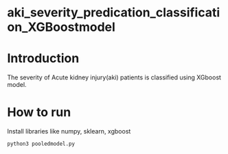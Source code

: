 # aki_severity_predication_classification_XGBoostmodel

# Introduction

The severity of Acute kidney injury(aki) patients is classified using XGboost model.

# How to run
Install libraries like numpy, sklearn, xgboost
```
python3 pooledmodel.py